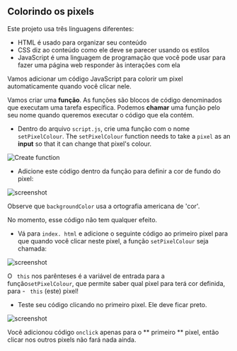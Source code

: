 ## Colorindo os pixels

Este projeto usa três linguagens diferentes:

+ HTML é usado para organizar seu conteúdo
+ CSS diz ao conteúdo como ele deve se parecer usando os estilos
+ JavaScript é uma linguagem de programação que você pode usar para fazer uma página web responder às interações com ela

Vamos adicionar um código JavaScript para colorir um pixel automaticamente quando você clicar nele.

Vamos criar uma **função**. As funções são blocos de código denominados que executam uma tarefa específica. Podemos **chamar** uma função pelo seu nome quando queremos executar o código que ela contém.

+ Dentro do arquivo `script.js`, crie uma função com o nome `setPixelColour`. The `setPixelColour` function needs to take a `pixel` as an **input** so that it can change that pixel's colour.

![Create function](images/create-function.png)

+ Adicione este código dentro da função para definir a cor de fundo do pixel:

![screenshot](images/pixel-art-set-pixel-colour.png)

Observe que `backgroundColor` usa a ortografia americana de 'cor'.

No momento, esse código não tem qualquer efeito.

+ Vá para `index. html` e adicione o seguinte código ao primeiro pixel para que quando você clicar neste pixel, a função `setPixelColour` seja chamada:

![screenshot](images/pixel-art-onclick.png)

O ` this` nos parênteses é a variável de entrada para a função` setPixelColour `, que permite saber qual pixel para terá cor definida, para - ` this` (este) pixel!

+ Teste seu código clicando no primeiro pixel. Ele deve ficar preto.

![screenshot](images/pixel-art-black.png)

Você adicionou código ` onclick ` apenas para o ** primeiro ** pixel, então clicar nos outros pixels não fará nada ainda.